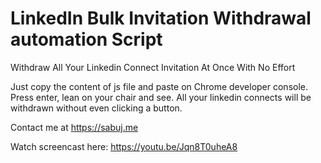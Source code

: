 # LinkedIn Bulk Invitation Withdrawal automation Script
Withdraw All Your Linkedin Connect Invitation At Once With No Effort

Just copy the content of js file and paste on Chrome developer console. Press enter, lean on your chair and see.
All your linkedin connects will be withdrawn without even clicking a button.

Contact me at https://sabuj.me


Watch screencast here: https://youtu.be/Jqn8T0uheA8

